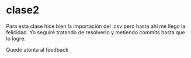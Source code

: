 # clase2

Para esta clase hice bien la importación del .csv pero hasta ahí me llego la felicidad. 
Yo seguiré tratando de resolverlo y metiendo commits hasta que lo logre.

Quedo atenta al feedback
